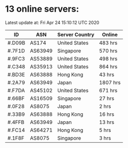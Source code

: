 # 13 online servers:

Latest update at: Fri Apr 24 15:10:12 UTC 2020

| ID | ASN | Server Country | Online |
| -- | --- | -------------- | ------ |
| #.D09B | AS174 | United States | 483 hrs |
| #.7F1D | AS63949 | Singapore | 570 hrs |
| #.9FC3 | AS53889 | United States | 498 hrs |
| #.C348 | AS35913 | United States | 864 hrs |
| #.BD3E | AS63888 | Hong Kong | 43 hrs |
| #.2A79 | AS63949 | Japan | 1807 hrs |
| #.F7DA | AS45102 | United States | 671 hrs |
| #.66BF | AS16509 | Singapore | 27 hrs |
| #.0F28 | AS8075 | Japan | 2 hrs |
| #.33B9 | AS63888 | Hong Kong | 16 hrs |
| #.4FFB | AS63949 | Japan | 13 hrs |
| #.FC14 | AS64271 | Hong Kong | 5 hrs |
| #.1F8F | AS8075 | Singapore | 3 hrs |

